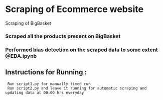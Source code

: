 # Scraping of Ecommerce website
Scraping of BigBasket 

### Scraped all the products present on BigBasket 
### Performed bias detection on the scraped data to some extent @EDA.ipynb

## Instructions for Running :
` Run script1.py for manually timed run` <br>
` Run script2.py and leave it running for automatic scraping and updating data at 00:00 hrs everyday`
